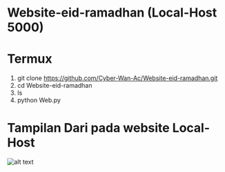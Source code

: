 # Website-eid-ramadhan (Local-Host 5000)

# Termux
  1. git clone https://github.com/Cyber-Wan-Ac/Website-eid-ramadhan.git
  2. cd Website-eid-ramadhan
  3. ls
  4. python Web.py

# Tampilan Dari pada website Local-Host

![alt text](?https://github.com/Cyber-Wan-Ac/Website-eid-ramadhan/blob/main/Tampilan.jpg,raw=true)
